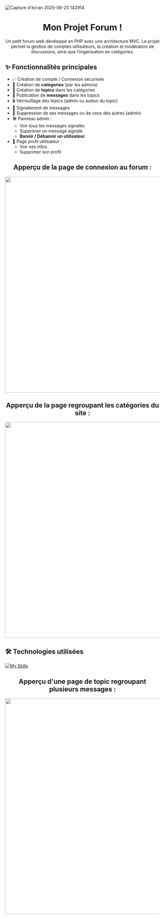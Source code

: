
![Capture d'écran 2025-06-25 142914](https://github.com/user-attachments/assets/0bc93cad-a98d-44c2-b415-0e0931e5dc37)


<h1 align="center">Mon Projet Forum !</h1>

<p align="center">Un petit forum web développé en PHP avec une architecture MVC.  
Le projet permet la gestion de comptes utilisateurs, la création et modération de discussions, ainsi que l’organisation en catégories.</p>

<h2>✨ Fonctionnalités principales</h2>

- ✅ Création de compte / Connexion sécurisée
- 📂 Création de **catégories** (par les admins)
- 🧵 Création de **topics** dans les catégories
- 💬 Publication de **messages** dans les topics
- 🔒 Verrouillage des topics (admin ou auteur du topic)
- 🚩 Signalement de messages
- 🧹 Suppression de ses messages ou de ceux des autres (admin)
- 🛠️ Panneau admin :
  - Voir tous les messages signalés
  - Supprimer un message signalé
  - **Bannir / Débannir un utilisateur**
- 👤 Page profil utilisateur :
  - Voir ses infos
  - Supprimer son profil

<h2 align="center">Apperçu de la page de connexion au forum :</h2>
<p align="center">
  <img src="https://github.com/user-attachments/assets/135cfc4f-a239-4331-af2f-b39a0e176888" width="700">
</p>


<h2 align="center">Apperçu de la page regroupant les catégories du site :</h2>
<p align="center">
  <img src="https://github.com/user-attachments/assets/3fb134ff-6715-431e-8e64-a66c371d3b95" width="700">
</p>


<h2>🛠️ Technologies utilisées</h2>

[![My Skills](https://skillicons.dev/icons?i=html,css,php,mysql,figma,vscode,github)](https://skillicons.dev)


<h2 align="center">Apperçu d'une page de topic regroupant plusieurs messages :</h2>
<p align="center">
  <img src="https://github.com/user-attachments/assets/23cc81b6-ed22-4a0f-acf9-039bd89a985d" width="700">
</p>


